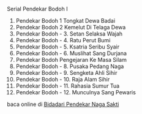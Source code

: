 Serial Pendekar Bodoh I
01. Pendekar Bodoh 1 Tongkat Dewa Badai
02. Pendekar Bodoh 2 Kemelut Di Telaga Dewa
03. Pendekar Bodoh - 3. Setan Selaksa Wajah
04. Pendekar Bodoh - 4. Ratu Perut Bumi
05. Pendekar Bodoh - 5. Ksatria Seribu Syair
06. Pendekar Bodoh - 6. Muslihat Sang Durjana
07. Pendekar Bodoh Pengejaran Ke Masa Silam
08. Pendekar Bodoh - 8. Pusaka Pedang Naga
09. Pendekar Bodoh - 9. Sengketa Ahli Sihir
10. Pendekar Bodoh - 10. Raja Alam Sihir
11. Pendekar Bodoh - 11. Rahasia Sumur Tua
12. Pendekar Bodoh - 12. Munculnya Sang Pewaris

baca online di <a href='http://cerita-silat.mywapblog.com' title='Pedang Sakti Cersil Istana Pendekar Dewa Naga Raja Iblis Racun Ceritasilat '> Bidadari Pendekar Naga Sakti</a>